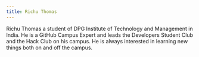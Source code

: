 ```yaml
---
title: Richu Thomas
---
```

Richu Thomas a student of DPG Institute of Technology and Management in India. He is a GitHub Campus Expert and leads the Developers Student Club and the Hack Club on his campus. He is always interested in learning new things both on and off the campus.
